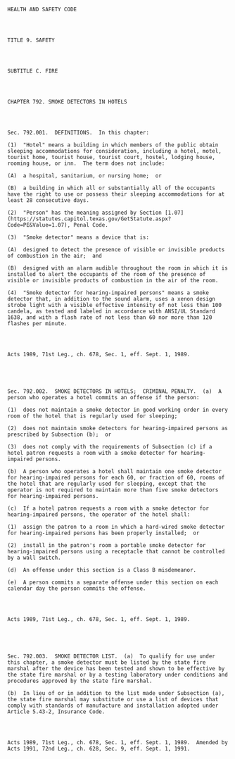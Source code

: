 ﻿
    
    
    	
    					
    
    
    HEALTH AND SAFETY CODE
    
      
    
    
    TITLE 9. SAFETY
    
      
    
    
    SUBTITLE C. FIRE
    
      
    
    
    CHAPTER 792. SMOKE DETECTORS IN HOTELS
    
      
    
    
    Sec. 792.001.  DEFINITIONS.  In this chapter:
    
    (1)  "Hotel" means a building in which members of the public obtain sleeping accommodations for consideration, including a hotel, motel, tourist home, tourist house, tourist court, hostel, lodging house, rooming house, or inn.  The term does not include:
    
    (A)  a hospital, sanitarium, or nursing home;  or
    
    (B)  a building in which all or substantially all of the occupants have the right to use or possess their sleeping accommodations for at least 28 consecutive days.
    
    (2)  "Person" has the meaning assigned by Section [1.07](https://statutes.capitol.texas.gov/GetStatute.aspx?Code=PE&Value=1.07), Penal Code.
    
    (3)  "Smoke detector" means a device that is:
    
    (A)  designed to detect the presence of visible or invisible products of combustion in the air;  and
    
    (B)  designed with an alarm audible throughout the room in which it is installed to alert the occupants of the room of the presence of visible or invisible products of combustion in the air of the room.
    
    (4)  "Smoke detector for hearing-impaired persons" means a smoke detector that, in addition to the sound alarm, uses a xenon design strobe light with a visible effective intensity of not less than 100 candela, as tested and labeled in accordance with ANSI/UL Standard 1638, and with a flash rate of not less than 60 nor more than 120 flashes per minute.
    
    
    
    
    Acts 1989, 71st Leg., ch. 678, Sec. 1, eff. Sept. 1, 1989.
    
    
    
    
    
    Sec. 792.002.  SMOKE DETECTORS IN HOTELS;  CRIMINAL PENALTY.  (a)  A person who operates a hotel commits an offense if the person:
    
    (1)  does not maintain a smoke detector in good working order in every room of the hotel that is regularly used for sleeping; 
    
    (2)  does not maintain smoke detectors for hearing-impaired persons as prescribed by Subsection (b);  or
    
    (3)  does not comply with the requirements of Subsection (c) if a hotel patron requests a room with a smoke detector for hearing-impaired persons.
    
    (b)  A person who operates a hotel shall maintain one smoke detector for hearing-impaired persons for each 60, or fraction of 60, rooms of the hotel that are regularly used for sleeping, except that the operator is not required to maintain more than five smoke detectors for hearing-impaired persons.
    
    (c)  If a hotel patron requests a room with a smoke detector for hearing-impaired persons, the operator of the hotel shall:
    
    (1)  assign the patron to a room in which a hard-wired smoke detector for hearing-impaired persons has been properly installed;  or
    
    (2)  install in the patron's room a portable smoke detector for hearing-impaired persons using a receptacle that cannot be controlled by a wall switch.
    
    (d)  An offense under this section is a Class B misdemeanor.
    
    (e)  A person commits a separate offense under this section on each calendar day the person commits the offense.
    
    
    
    
    Acts 1989, 71st Leg., ch. 678, Sec. 1, eff. Sept. 1, 1989.
    
    
    
    
    
    Sec. 792.003.  SMOKE DETECTOR LIST.  (a)  To qualify for use under this chapter, a smoke detector must be listed by the state fire marshal after the device has been tested and shown to be effective by the state fire marshal or by a testing laboratory under conditions and procedures approved by the state fire marshal.
    
    (b)  In lieu of or in addition to the list made under Subsection (a), the state fire marshal may substitute or use a list of devices that comply with standards of manufacture and installation adopted under Article 5.43-2, Insurance Code.
    
    
    
    
    Acts 1989, 71st Leg., ch. 678, Sec. 1, eff. Sept. 1, 1989.  Amended by Acts 1991, 72nd Leg., ch. 628, Sec. 9, eff. Sept. 1, 1991.
    
    
    
    
    				
